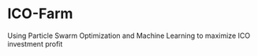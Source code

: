 # ICO-Farm
Using Particle Swarm Optimization and Machine Learning to maximize ICO investment profit
